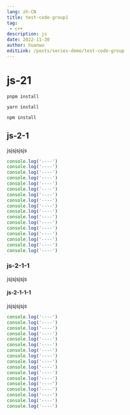 ```yaml
---
lang: zh-CN
title: test-code-group1
tag: 
 - c++
description: js
date: 2022-11-30
author: huanwu
editLink: /posts/series-demo/test-code-group
---
```


# js-21

<CodeGroup>

<CodeGroupItem title="PNPM">

```bash:no-line-numbers
pnpm install
```
</CodeGroupItem>

<CodeGroupItem title="YARN">

```bash:no-line-numbers
yarn install
```
</CodeGroupItem>

<CodeGroupItem title="NPM" active>

```bash:no-line-numbers
npm install
```
</CodeGroupItem>

</CodeGroup>



## js-2-1

jsjsjsjsjs
```js
console.log('----')
console.log('----')
console.log('----')
console.log('----')
console.log('----')
console.log('----')
console.log('----')
console.log('----')
console.log('----')
console.log('----')
console.log('----')
console.log('----')
console.log('----')
console.log('----')
console.log('----')
console.log('----')
console.log('----')
```
### js-2-1-1

jsjsjsjsjs

#### js-2-1-1-1

jsjsjsjsjs
```js
console.log('----')
console.log('----')
console.log('----')
console.log('----')
console.log('----')
console.log('----')
console.log('----')
console.log('----')
console.log('----')
console.log('----')
console.log('----')
console.log('----')
console.log('----')
console.log('----')
console.log('----')
console.log('----')
console.log('----')
```
